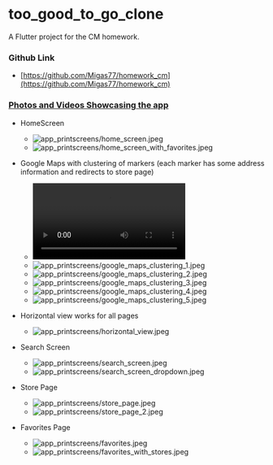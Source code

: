 # too_good_to_go_clone

A Flutter project for the CM homework.

### Github Link
- [https://github.com/Migas77/homework_cm](https://github.com/Migas77/homework_cm)

### [Photos and Videos Showcasing the app](app_printscreens)
- HomeScreen
  - ![app_printscreens/home_screen.jpeg](app_printscreens/home_screen.jpeg)
  - ![app_printscreens/home_screen_with_favorites.jpeg](app_printscreens/home_screen_with_favorites.jpeg)

- Google Maps with clustering of markers (each marker has some address information and redirects to store page)
  - ![Video](app_printscreens/google_maps_clustering.mp4)
  - ![app_printscreens/google_maps_clustering_1.jpeg](app_printscreens/google_maps_clustering_1.jpeg)
  - ![app_printscreens/google_maps_clustering_2.jpeg](app_printscreens/google_maps_clustering_2.jpeg)
  - ![app_printscreens/google_maps_clustering_3.jpeg](app_printscreens/google_maps_clustering_3.jpeg)
  - ![app_printscreens/google_maps_clustering_4.jpeg](app_printscreens/google_maps_clustering_4.jpeg)
  - ![app_printscreens/google_maps_clustering_5.jpeg](app_printscreens/google_maps_clustering_5.jpeg)
  

- Horizontal view works for all pages
  - ![app_printscreens/horizontal_view.jpeg](app_printscreens/horizontal_view.jpeg)

- Search Screen
  - ![app_printscreens/search_screen.jpeg](app_printscreens/search_screen.jpeg)
  - ![app_printscreens/search_screen_dropdown.jpeg](app_printscreens/search_screen_dropdown.jpeg)

- Store Page
  - ![app_printscreens/store_page.jpeg](app_printscreens/store_page.jpeg)
  - ![app_printscreens/store_page_2.jpeg](app_printscreens/store_page_2.jpeg)

- Favorites Page
  - ![app_printscreens/favorites.jpeg](app_printscreens/favorites.jpeg)
  - ![app_printscreens/favorites_with_stores.jpeg](app_printscreens/favorites_with_stores.jpeg)